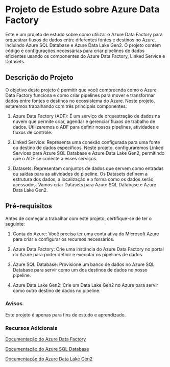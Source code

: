 # Projeto de Estudo sobre Azure Data Factory

Este é um projeto de estudo sobre como utilizar o Azure Data Factory para orquestrar fluxos de dados entre diferentes fontes e destinos no Azure, incluindo Azure SQL Database e Azure Data Lake Gen2. O projeto contém código e configurações necessárias para criar pipelines de dados eficientes usando os componentes do Azure Data Factory, Linked Service e Datasets.

## Descrição do Projeto
O objetivo deste projeto é permitir que você compreenda como o Azure Data Factory funciona e como criar pipelines para mover e transformar dados entre fontes e destinos no ecossistema do Azure. Neste projeto, estaremos trabalhando com três principais componentes:

1. Azure Data Factory (ADF): É um serviço de orquestração de dados na nuvem que permite criar, agendar e gerenciar fluxos de trabalho de dados. Utilizaremos o ADF para definir nossos pipelines, atividades e fluxos de controle.

2. Linked Service: Representa uma conexão configurada para uma fonte ou destino de dados específicos. Neste projeto, configuraremos Linked Services para Azure SQL Database e Azure Data Lake Gen2, permitindo que o ADF se conecte a esses serviços.

3. Datasets: Representam conjuntos de dados que servem como entradas ou saídas para as atividades do pipeline. Os Datasets definem a estrutura dos dados, a localização e a forma como os dados serão acessados. Vamos criar Datasets para Azure SQL Database e Azure Data Lake Gen2.

## Pré-requisitos
Antes de começar a trabalhar com este projeto, certifique-se de ter o seguinte:

1. Conta do Azure: Você precisa ter uma conta ativa do Microsoft Azure para criar e configurar os recursos necessários.

2. Azure Data Factory: Crie uma instância do Azure Data Factory no portal do Azure para poder definir e executar os pipelines de dados.

3. Azure SQL Database: Provisione um banco de dados no Azure SQL Database para servir como um dos destinos de dados no nosso pipeline.

4. Azure Data Lake Gen2: Crie um Data Lake Gen2 no Azure para servir como outro destino de dados no pipeline.

### Avisos
Este projeto é apenas para fins de estudo e aprendizado.

### Recursos Adicionais
[Documentação do Azure Data Factory](https://learn.microsoft.com/en-us/azure/data-factory/)

[Documentação do Azure SQL Database](https://learn.microsoft.com/en-us/azure/azure-sql/?view=azuresql-vm)

[Documentação do Azure Data Lake Gen2](https://learn.microsoft.com/en-us/azure/storage/blobs/data-lake-storage-introduction)
